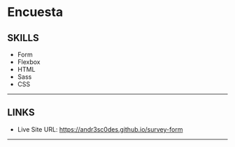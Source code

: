 # Encuesta

## SKILLS

- Form
- Flexbox
- HTML
- Sass
- CSS

---
## LINKS

- Live Site URL: https://andr3sc0des.github.io/survey-form

---